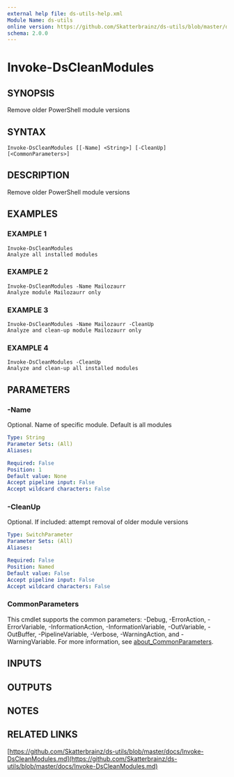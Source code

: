 ```yaml
---
external help file: ds-utils-help.xml
Module Name: ds-utils
online version: https://github.com/Skatterbrainz/ds-utils/blob/master/docs/Invoke-DsCleanModules.md
schema: 2.0.0
---
```


# Invoke-DsCleanModules

## SYNOPSIS
Remove older PowerShell module versions

## SYNTAX

```
Invoke-DsCleanModules [[-Name] <String>] [-CleanUp] [<CommonParameters>]
```

## DESCRIPTION
Remove older PowerShell module versions

## EXAMPLES

### EXAMPLE 1
```
Invoke-DsCleanModules
Analyze all installed modules
```

### EXAMPLE 2
```
Invoke-DsCleanModules -Name Mailozaurr
Analyze module Mailozaurr only
```

### EXAMPLE 3
```
Invoke-DsCleanModules -Name Mailozaurr -CleanUp
Analyze and clean-up module Mailozaurr only
```

### EXAMPLE 4
```
Invoke-DsCleanModules -CleanUp
Analyze and clean-up all installed modules
```

## PARAMETERS

### -Name
Optional.
Name of specific module.
Default is all modules

```yaml
Type: String
Parameter Sets: (All)
Aliases:

Required: False
Position: 1
Default value: None
Accept pipeline input: False
Accept wildcard characters: False
```

### -CleanUp
Optional.
If included: attempt removal of older module versions

```yaml
Type: SwitchParameter
Parameter Sets: (All)
Aliases:

Required: False
Position: Named
Default value: False
Accept pipeline input: False
Accept wildcard characters: False
```

### CommonParameters
This cmdlet supports the common parameters: -Debug, -ErrorAction, -ErrorVariable, -InformationAction, -InformationVariable, -OutVariable, -OutBuffer, -PipelineVariable, -Verbose, -WarningAction, and -WarningVariable. For more information, see [about_CommonParameters](http://go.microsoft.com/fwlink/?LinkID=113216).

## INPUTS

## OUTPUTS

## NOTES

## RELATED LINKS

[https://github.com/Skatterbrainz/ds-utils/blob/master/docs/Invoke-DsCleanModules.md](https://github.com/Skatterbrainz/ds-utils/blob/master/docs/Invoke-DsCleanModules.md)

